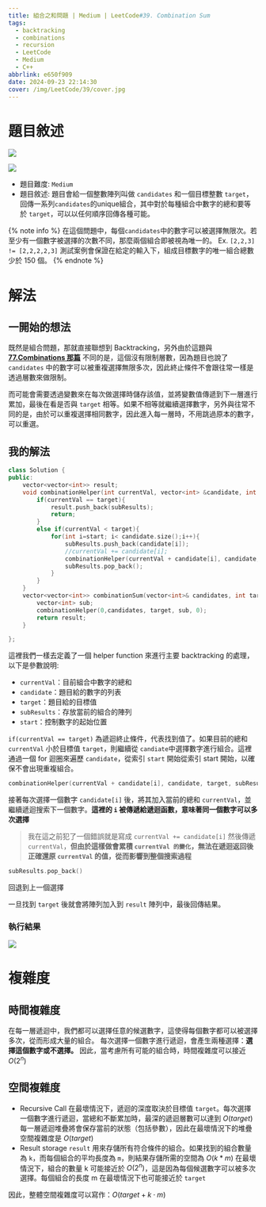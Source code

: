 ```yaml
---
title: 組合之和問題 | Medium | LeetCode#39. Combination Sum
tags:
  - backtracking
  - combinations
  - recursion
  - LeetCode
  - Medium
  - C++
abbrlink: e650f909
date: 2024-09-23 22:14:30
cover: /img/LeetCode/39/cover.jpg
---
```


# 題目敘述

![](/img/LeetCode/39/question1.png)

![](/img/LeetCode/39/question2.png)

- 題目難度: `Medium`
- 題目敘述: 題目會給一個整數陣列叫做 `candidates` 和一個目標整數 `target`，回傳一系列`candidates`的unique組合，其中對於每種組合中數字的總和要等於 `target`，可以以任何順序回傳各種可能。

{% note info %}
在這個問題中，每個`candidates`中的數字可以被選擇無限次。若至少有一個數字被選擇的次數不同，那麼兩個組合即被視為唯一的。
Ex. `[2,2,3] != [2,2,2,2,3]`
測試案例會保證在給定的輸入下，組成目標數字的唯一組合總數少於 150 個。
{% endnote %}

# 解法

## 一開始的想法

既然是組合問題，那就直接聯想到 Backtracking，另外由於這題與 [**77.Combinations 那篇**](https://leozzmc.github.io/posts/eb632302.html) 不同的是，這個沒有限制層數，因為題目也說了 `candidates` 中的數字可以被重複選擇無限多次，因此終止條件不會跟往常一樣是透過層數來做限制。

而可能會需要透過變數來在每次做選擇時儲存該值，並將變數值傳遞到下一層進行累加，最後在看是否與 `target` 相等。如果不相等就繼續選擇數字，另外與往常不同的是，由於可以重複選擇相同數字，因此進入每一層時，不用跳過原本的數字，可以重選。

## 我的解法

```cpp
class Solution {
public:
    vector<vector<int>> result;
    void combinationHelper(int currentVal, vector<int> &candidate, int target, vector<int> &subResults, int start){
        if(currentVal == target){
            result.push_back(subResults);
            return;
        }
        else if(currentVal < target){
            for(int i=start; i< candidate.size();i++){
                subResults.push_back(candidate[i]);
                //currentVal += candidate[i];
                combinationHelper(currentVal + candidate[i], candidate, target,subResults, i);
                subResults.pop_back();
            }
        }
    }
    vector<vector<int>> combinationSum(vector<int>& candidates, int target){
        vector<int> sub;
        combinationHelper(0,candidates, target, sub, 0);
        return result;
    }

};
```

這裡我們一樣去定義了一個 helper function 來進行主要 backtracking 的處理，以下是參數說明:

- `currentVal`：目前組合中數字的總和
- `candidate`：題目給的數字的列表
- `target`：題目給的目標值
- `subResults`：存放當前的組合的陣列
- `start`：控制數字的起始位置

`if(currentVal == target)` 為遞迴終止條件，代表找到值了。如果目前的總和 `currentVal` 小於目標值 `target`，則繼續從 `candiate`中選擇數字進行組合。這裡通過一個 for 迴圈來遍歷 `candidate`，從索引 `start` 開始從索引 start 開始，以確保不會出現重複組合。 

```cpp
combinationHelper(currentVal + candidate[i], candidate, target, subResults, i)
```
接著每次選擇一個數字 `candidate[i]` 後，將其加入當前的總和 `currentVal`，並繼續遞迴搜索下一個數字。**這裡的 `i` 被傳遞給遞迴函數，意味著同一個數字可以多次選擇**

> 我在這之前犯了一個錯誤就是寫成 `currentVal += candidate[i]` 然後傳遞 `currentVal`，**但由於這樣做會累積 `currentVal 的變化`，無法在遞迴返回後正確還原 `currentVal` 的值，從而影響到整個搜索過程**
 
```cpp
subResults.pop_back()
```

回退到上一個選擇

一旦找到 `target` 後就會將陣列加入到 `result` 陣列中，最後回傳結果。

### 執行結果

![](/img/LeetCode/39/result.png)

# 複雜度

## 時間複雜度

在每一層遞迴中，我們都可以選擇任意的候選數字，這使得每個數字都可以被選擇多次，從而形成大量的組合。 每次選擇一個數字進行遞迴，會產生兩種選擇：**選擇這個數字或不選擇。**
因此，當考慮所有可能的組合時，時間複雜度可以接近 $O(2^n)$

## 空間複雜度

- Recursive Call
在最壞情況下，遞迴的深度取決於目標值 `target`。每次選擇一個數字進行遞迴，當總和不斷累加時，最深的遞迴層數可以達到 $O(target)$
每一層遞迴堆疊將會保存當前的狀態（包括參數），因此在最壞情況下的堆疊空間複雜度是 $O(target)$
- Result storage
`result` 用來存儲所有符合條件的組合。如果找到的組合數量為 `k`，而每個組合的平均長度為 `m`，則結果存儲所需的空間為 $O(k * m)$
在最壞情況下，組合的數量 k 可能接近於 $O(2^n)$，這是因為每個候選數字可以被多次選擇。每個組合的長度 m 在最壞情況下也可能接近於 `target`

因此，整體空間複雜度可以寫作：$O(target+k⋅m)$